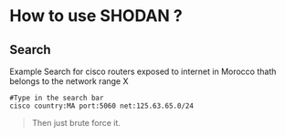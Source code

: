 # How to use SHODAN ?
## Search 
Example Search for cisco routers exposed to internet in Morocco thath belongs to the network range X

```
#Type in the search bar 
cisco country:MA port:5060 net:125.63.65.0/24
```
>Then just brute force it.
